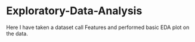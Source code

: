 # Exploratory-Data-Analysis
Here I have taken a dataset call Features and performed basic EDA plot on the data.
